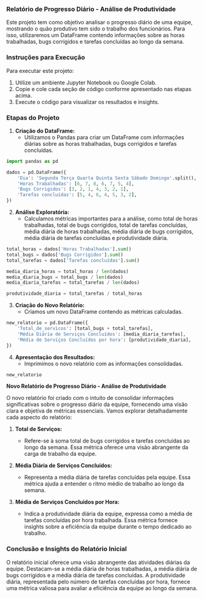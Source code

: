 ### **Relatório de Progresso Diário - Análise de Produtividade**

Este projeto tem como objetivo analisar o progresso diário de uma equipe, mostrando o quão produtivo tem sido o trabalho dos funcionários. Para isso, utilizaremos um DataFrame contendo informações sobre as horas trabalhadas, bugs corrigidos e tarefas concluídas ao longo da semana.

### **Instruções para Execução**

Para executar este projeto:
1. Utilize um ambiente Jupyter Notebook ou Google Colab.
2. Copie e cole cada seção de código conforme apresentado nas etapas acima.
3. Execute o código para visualizar os resultados e insights.



### **Etapas do Projeto**

1. **Criação do DataFrame:**
   - Utilizamos o Pandas para criar um DataFrame com informações diárias sobre as horas trabalhadas, bugs corrigidos e tarefas concluídas.

```python
import pandas as pd

dados = pd.DataFrame({
    'Dia': 'Segunda Terça Quarta Quinta Sexta Sábado Domingo'.split(),
    'Horas Trabalhadas': [6, 7, 8, 6, 7, 5, 4],
    'Bugs Corrigidos': [3, 2, 1, 4, 3, 2, 1],
    'Tarefas concluídas': [5, 4, 6, 4, 5, 3, 2],
})
```

2. **Análise Exploratória:**
   - Calculamos métricas importantes para a análise, como total de horas trabalhadas, total de bugs corrigidos, total de tarefas concluídas, média diária de horas trabalhadas, média diária de bugs corrigidos, média diária de tarefas concluídas e produtividade diária.

```python
total_horas = dados['Horas Trabalhadas'].sum()
total_bugs = dados['Bugs Corrigidos'].sum()
total_tarefas = dados['Tarefas concluídas'].sum()

media_diaria_horas = total_horas / len(dados)
media_diaria_bugs = total_bugs / len(dados)
media_diaria_tarefas = total_tarefas / len(dados)

produtividade_diaria = total_tarefas / total_horas
```

3. **Criação do Novo Relatório:**
   - Criamos um novo DataFrame contendo as métricas calculadas.

```python
new_relatorio = pd.DataFrame({
    'Total_de_servicos': [total_bugs + total_tarefas],
    'Média Diária de Serviços Concluídos': [media_diaria_tarefas],
    'Média de Serviços Concluídos por hora': [produtividade_diaria],
})
```

4. **Apresentação dos Resultados:**
   - Imprimimos o novo relatório com as informações consolidadas.

```python
new_relatorio
```




**Novo Relatório de Progresso Diário - Análise de Produtividade**

O novo relatório foi criado com o intuito de consolidar informações significativas sobre o progresso diário da equipe, fornecendo uma visão clara e objetiva de métricas essenciais. Vamos explorar detalhadamente cada aspecto do relatório:

1. **Total de Serviços:**
   - Refere-se à soma total de bugs corrigidos e tarefas concluídas ao longo da semana. Essa métrica oferece uma visão abrangente da carga de trabalho da equipe.

2. **Média Diária de Serviços Concluídos:**
   - Representa a média diária de tarefas concluídas pela equipe. Essa métrica ajuda a entender o ritmo médio de trabalho ao longo da semana.

3. **Média de Serviços Concluídos por Hora:**
   - Indica a produtividade diária da equipe, expressa como a média de tarefas concluídas por hora trabalhada. Essa métrica fornece insights sobre a eficiência da equipe durante o tempo dedicado ao trabalho.


### Conclusão e Insights do Relatório Inicial
O relatório inicial oferece uma visão abrangente das atividades diárias da equipe. Destacam-se a média diária de horas trabalhadas, a média diária de bugs corrigidos e a média diária de tarefas concluídas. A produtividade diária, representada pelo número de tarefas concluídas por hora, fornece uma métrica valiosa para avaliar a eficiência da equipe ao longo da semana.
